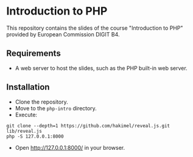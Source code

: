 # Introduction to PHP

This repository contains the slides of the course "Introduction to PHP" provided
 by European Commission DIGIT B4.

## Requirements

* A web server to host the slides, such as the PHP built-in web server.

## Installation

* Clone the repository.
* Move to the `php-intro` directory.
* Execute:
```shell
git clone --depth=1 https://github.com/hakimel/reveal.js.git lib/reveal.js
php -S 127.0.0.1:8000
```
* Open http://127.0.0.1:8000/ in your browser.
